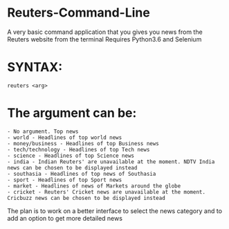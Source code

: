# Reuters-Command-Line
A very basic command application that you gives you news from the Reuters website from the terminal
Requires Python3.6 and Selenium

# SYNTAX:
`reuters <arg>`
# The argument can be:
	- No argument. Top news
	- world - Headlines of top world news
	- money/business - Headlines of top Business news
	- tech/technology - Headlines of top Tech news
	- science - Headlines of top Science news
	- india - Indian Reuters' are unavailable at the moment. NDTV India news can be chosen to be displayed instead
	- southasia - Headlines of top news of Southasia
	- sport - Headlines of top Sport news
	- market - Headlines of news of Markets around the globe
	- cricket - Reuters' Cricket news are unavailable at the moment. Cricbuzz news can be chosen to be displayed instead
The plan is to work on a better interface to select the news category and to add an option to get more detailed news
